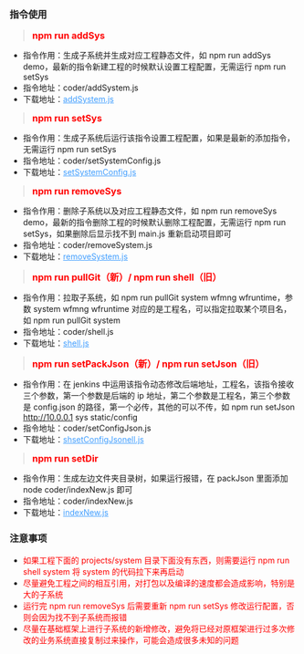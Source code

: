 ### 指令使用

> <font style="color:red;font-size:16px;font-weight:bold">npm run addSys</font>

- 指令作用：生成子系统并生成对应工程静态文件，如 npm run addSys demo，最新的指令新建工程的时候默认设置工程配置，无需运行 npm run setSys
- 指令地址：coder/addSystem.js
- 下载地址：<a href="/gdui/direct/addSystem.js" download="addSystem.js" style="color: #409eff ">addSystem.js</a>

> <font style="color:red;font-size:16px;font-weight:bold">npm run setSys</font>

- 指令作用：生成子系统后运行该指令设置工程配置，如果是最新的添加指令，无需运行 npm run setSys
- 指令地址：coder/setSystemConfig.js
- 下载地址：<a href="/gdui/direct/setSystemConfig.js" download="setSystemConfig.js" style="color: #409eff ">setSystemConfig.js</a>

> <font style="color:red;font-size:16px;font-weight:bold">npm run removeSys</font>

- 指令作用：删除子系统以及对应工程静态文件，如 npm run removeSys demo，最新的指令删除工程的时候默认删除工程配置，无需运行 npm run setSys，如果删除后显示找不到 main.js 重新启动项目即可
- 指令地址：coder/removeSystem.js
- 下载地址：<a href="/gdui/direct/removeSystem.js" download="removeSystem.js" style="color: #409eff ">removeSystem.js</a>

> <font style="color:red;font-size:16px;font-weight:bold">npm run pullGit（新）/ npm run shell（旧）</font>

- 指令作用：拉取子系统，如 npm run pullGit system wfmng wfruntime，参数 system wfmng wfruntime 对应的是工程名，可以指定拉取某个项目名，如 npm run pullGit system
- 指令地址：coder/shell.js
- 下载地址：<a href="/gdui/direct/shell.js" download="shell.js" style="color: #409eff ">shell.js</a>

> <font style="color:red;font-size:16px;font-weight:bold">npm run setPackJson（新）/ npm run setJson（旧）</font>

- 指令作用：在 jenkins 中运用该指令动态修改后端地址，工程名，该指令接收三个参数，第一个参数是后端的 ip 地址，第二个参数是工程名，第三个参数是 config.json 的路径，第一个必传，其他的可以不传，如 npm run setJson http://10.0.0.1 sys static/config
- 指令地址：coder/setConfigJson.js
- 下载地址：<a href="/gdui/direct/setConfigJson.js" download="setConfigJson.js" style="color: #409eff ">shsetConfigJsonell.js</a>

> <font style="color:red;font-size:16px;font-weight:bold">npm run setDir</font>

- 指令作用：生成左边文件夹目录树，如果运行报错，在 packJson 里面添加 node coder/indexNew.js 即可
- 指令地址：coder/indexNew.js
- 下载地址：<a href="/gdui/direct/indexNew.js" download="indexNew.js" style="color: #409eff ">indexNew.js</a>

### 注意事项

- <font style="color:red">如果工程下面的 projects/system 目录下面没有东西，则需要运行 npm run shell system 将 system 的代码拉下来再启动</font>
- <font style="color:red">尽量避免工程之间的相互引用，对打包以及编译的速度都会造成影响，特别是大的子系统</font>
- <font style="color:red">运行完 npm run removeSys 后需要重新 npm run setSys 修改运行配置，否则会因为找不到子系统而报错</font>
- <font style="color:red">尽量在基础框架上进行子系统的新增修改，避免将已经对原框架进行过多次修改的业务系统直接复制过来操作，可能会造成很多未知的问题</font>
